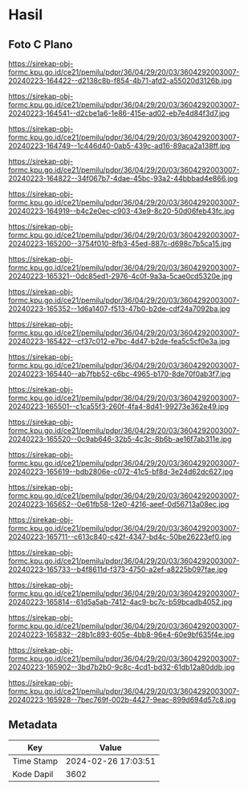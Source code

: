 # Hasil

## Foto C Plano

https://sirekap-obj-formc.kpu.go.id/ce21/pemilu/pdpr/36/04/29/20/03/3604292003007-20240223-164422--d2138c8b-f854-4b71-afd2-a55020d3126b.jpg

https://sirekap-obj-formc.kpu.go.id/ce21/pemilu/pdpr/36/04/29/20/03/3604292003007-20240223-164541--d2cbe1a6-1e86-415e-ad02-eb7e4d84f3d7.jpg

https://sirekap-obj-formc.kpu.go.id/ce21/pemilu/pdpr/36/04/29/20/03/3604292003007-20240223-164749--1c446d40-0ab5-439c-ad16-89aca2a138ff.jpg

https://sirekap-obj-formc.kpu.go.id/ce21/pemilu/pdpr/36/04/29/20/03/3604292003007-20240223-164822--34f067b7-4dae-45bc-93a2-44bbbad4e866.jpg

https://sirekap-obj-formc.kpu.go.id/ce21/pemilu/pdpr/36/04/29/20/03/3604292003007-20240223-164919--b4c2e0ec-c903-43e9-8c20-50d06feb43fc.jpg

https://sirekap-obj-formc.kpu.go.id/ce21/pemilu/pdpr/36/04/29/20/03/3604292003007-20240223-165200--3754f010-8fb3-45ed-887c-d698c7b5ca15.jpg

https://sirekap-obj-formc.kpu.go.id/ce21/pemilu/pdpr/36/04/29/20/03/3604292003007-20240223-165321--0dc85ed1-2976-4c0f-9a3a-5cae0cd5320e.jpg

https://sirekap-obj-formc.kpu.go.id/ce21/pemilu/pdpr/36/04/29/20/03/3604292003007-20240223-165352--1d6a1407-f513-47b0-b2de-cdf24a7092ba.jpg

https://sirekap-obj-formc.kpu.go.id/ce21/pemilu/pdpr/36/04/29/20/03/3604292003007-20240223-165422--cf37c012-e7bc-4d47-b2de-fea5c5cf0e3a.jpg

https://sirekap-obj-formc.kpu.go.id/ce21/pemilu/pdpr/36/04/29/20/03/3604292003007-20240223-165440--ab7fbb52-c6bc-4965-b170-8de70f0ab3f7.jpg

https://sirekap-obj-formc.kpu.go.id/ce21/pemilu/pdpr/36/04/29/20/03/3604292003007-20240223-165501--c1ca55f3-260f-4fa4-8d41-99273e362e49.jpg

https://sirekap-obj-formc.kpu.go.id/ce21/pemilu/pdpr/36/04/29/20/03/3604292003007-20240223-165520--0c9ab646-32b5-4c3c-8b6b-ae16f7ab311e.jpg

https://sirekap-obj-formc.kpu.go.id/ce21/pemilu/pdpr/36/04/29/20/03/3604292003007-20240223-165619--bdb2806e-c072-41c5-bf8d-3e24d62dc627.jpg

https://sirekap-obj-formc.kpu.go.id/ce21/pemilu/pdpr/36/04/29/20/03/3604292003007-20240223-165652--0e61fb58-12e0-4216-aeef-0d56713a08ec.jpg

https://sirekap-obj-formc.kpu.go.id/ce21/pemilu/pdpr/36/04/29/20/03/3604292003007-20240223-165711--c613c840-c42f-4347-bd4c-50be26223ef0.jpg

https://sirekap-obj-formc.kpu.go.id/ce21/pemilu/pdpr/36/04/29/20/03/3604292003007-20240223-165733--b4f8611d-f373-4750-a2ef-a8225b097fae.jpg

https://sirekap-obj-formc.kpu.go.id/ce21/pemilu/pdpr/36/04/29/20/03/3604292003007-20240223-165814--61d5a5ab-7412-4ac9-bc7c-b59bcadb4052.jpg

https://sirekap-obj-formc.kpu.go.id/ce21/pemilu/pdpr/36/04/29/20/03/3604292003007-20240223-165832--28b1c893-605e-4bb8-96e4-60e9bf635f4e.jpg

https://sirekap-obj-formc.kpu.go.id/ce21/pemilu/pdpr/36/04/29/20/03/3604292003007-20240223-165902--3bd7b2b0-9c8c-4cd1-bd32-61db12a80ddb.jpg

https://sirekap-obj-formc.kpu.go.id/ce21/pemilu/pdpr/36/04/29/20/03/3604292003007-20240223-165928--7bec769f-002b-4427-9eac-899d694d57c8.jpg


## Metadata

| Key        | Value               |
| ---------- | ------------------- |
| Time Stamp | 2024-02-26 17:03:51 |
| Kode Dapil | 3602                |




